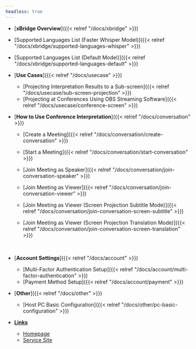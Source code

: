 ```yaml
---
headless: true
---
```


- [**xBridge Overview**]({{< relref "/docs/xbridge" >}})
- [Supported Languages List (Faster Whisper Model)]({{< relref "/docs/xbridge/supported-languages-whisper" >}})
- [Supported Languages List (Default Model)]({{< relref "/docs/xbridge/supported-languages-default" >}})
  <br />

- [**Use Cases**]({{< relref "/docs/usecase" >}})

  - [Projecting Interpretation Results to a Sub-screen]({{< relref "/docs/usecase/sub-screen-projection" >}})
  - [Projecting at Conferences Using OBS Streaming Software]({{< relref "/docs/usecase/conference-screen" >}})
    <!-- - [会議で通訳結果を投影]({{< relref "/docs/conversation/start-conversation" >}}) -->
    <br />

- [**How to Use Conference Interpretation**]({{< relref "/docs/conversation" >}})

  - [Create a Meeting]({{< relref "/docs/conversation/create-conversation" >}})
  - [Start a Meeting]({{< relref "/docs/conversation/start-conversation" >}})
  - [Join Meeting as Speaker]({{< relref "/docs/conversation/join-conversation-speaker" >}})
  - [Join Meeting as Viewer]({{< relref "/docs/conversation/join-conversation-viewer" >}})
  - [Join Meeting as Viewer (Screen Projection Subtitle Mode)]({{< relref "/docs/conversation/join-conversation-screen-subtitle" >}})
  - [Join Meeting as Viewer (Screen Projection Translation Mode)]({{< relref "/docs/conversation/join-conversation-screen-translation" >}})

      <br />

- [**Account Settings**]({{< relref "/docs/account" >}})
  <!-- - [アカウント作成]({{< relref "/docs/account/create-account" >}}) -->

  - [Multi-Factor Authentication Setup]({{< relref "/docs/account/multi-factor-authentication" >}})
  - [Payment Method Setup]({{< relref "/docs/account/payment" >}})

- [**Other**]({{< relref "/docs/other" >}})

  - [Host PC Basic Configuration]({{< relref "/docs/other/pc-basic-configuration" >}})

- [**Links**](#)
  - <a href="https://xbridge.on-apace.com/en" target="_blank">Homepage</a>
  - <a href="https://console.xbridge.on-apace.com/#/registration/login" target="_blank">Service Site</a>

